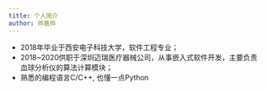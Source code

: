 ```yaml
---
title: 个人简介
author: 师嘉帅
---
```


- 2018年毕业于西安电子科技大学，软件工程专业；
- 2018~2020供职于深圳迈瑞医疗器械公司，从事嵌入式软件开发，主要负责血球分析仪的算法计算模块；
- 熟悉的编程语言C/C++, 也懂一点Python



